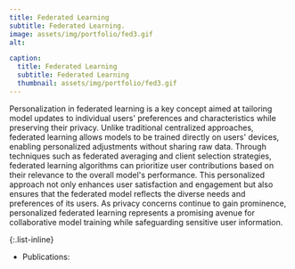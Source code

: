 ```yaml
---
title: Federated Learning
subtitle: Federated Learning.
image: assets/img/portfolio/fed3.gif
alt: 

caption:
  title: Federated Learning
  subtitle: Federated Learning
  thumbnail: assets/img/portfolio/fed3.gif
---
```

Personalization in federated learning is a key concept aimed at tailoring model updates to individual users' preferences and characteristics while preserving their privacy. Unlike traditional centralized approaches, federated learning allows models to be trained directly on users' devices, enabling personalized adjustments without sharing raw data. Through techniques such as federated averaging and client selection strategies, federated learning algorithms can prioritize user contributions based on their relevance to the overall model's performance. This personalized approach not only enhances user satisfaction and engagement but also ensures that the federated model reflects the diverse needs and preferences of its users. As privacy concerns continue to gain prominence, personalized federated learning represents a promising avenue for collaborative model training while safeguarding sensitive user information.

{:.list-inline}
- Publications: 

